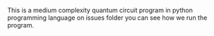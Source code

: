 This is a medium complexity quantum circuit program in python programming language on issues folder you can see how we run the program. 
